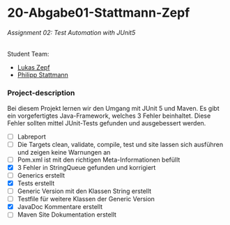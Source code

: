 # 20-Abgabe01-Stattmann-Zepf
###### Assignment 02: Test Automation with JUnit5
Student Team:
- [Lukas Zepf](https://github.com/LukasZepf)
- [Philipp Stattmann](https://github.com/OPS-Philipp)

### Project-description
Bei diesem Projekt lernen wir den Umgang mit JUnit 5 und Maven. Es gibt ein vorgefertigtes Java-Framework, welches 3 Fehler beinhaltet. Diese Fehler sollten mittel JUnit-Tests gefunden und ausgebessert werden.

- [ ] Labreport
- [ ] Die Targets clean, validate, compile, test und site lassen sich ausführen und zeigen keine Warnungen an
- [ ] Pom.xml ist mit den richtigen Meta-Informationen befüllt
- [x] 3 Fehler in StringQueue gefunden und korrigiert
- [ ] Generics erstellt
- [X] Tests erstellt
- [ ] Generic Version mit den Klassen String erstellt 
- [ ] Testfile für weitere Klassen der Generic Version
- [x] JavaDoc Kommentare erstellt
- [ ] Maven Site Dokumentation erstellt
